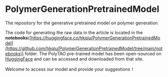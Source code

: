 # PolymerGenerationPretrainedModel
The repository for the generative pretrained model on polymer generation


The code for generating the raw data in the article is located in the **notebooks**([https://huggingface.co/hkqiu/PolymerGenerationPretrainedModel](https://github.com/hkqiu/PolymerGenerationPretrainedModel/tree/main/notebooks)) folder. The PolyTAO pre-trained model has been open-sourced on [HuggingFace](https://huggingface.co/hkqiu/PolymerGenerationPretrainedModel) and can be accessed and downloaded from that site.


Welcome to access our model and provide your suggestions！
